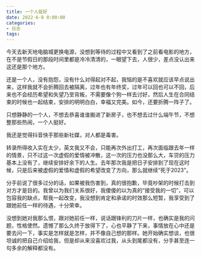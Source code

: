 ```yaml
---
title: 一个人挺好
date: 2022-6-8 0:00:00
categories:
- 日志
tags:
---
```


今天去新天地电脑城更换电源，没想到等待的过程中又看到了之前看电影的地方，在不是节假日的那段时间里都是冷冷清清的，一眼望下去，人很少，差点没认出来这还是那个地方。

还是一个人，没有抱怨，没有什么对得起对不起，我恼的是不喜欢就应该早点说出来，这样我就不会折腾回去被隔离，过年也有年终奖，过年可以回也可以不回，后来也不会经历希望和失望乃至背叛，不需要像个狗一样去讨好，然后人生在合同结束的时候也一起结束，安排的明明白白，幸福又完美。如今，还要折腾一阵子了。

只想静静的一个人，不想去恭喜谁谁搬进了新房子，也不想去过什么端午节，不想整那些热闹，一个人挺好。

我还是觉得抖音快手那些新社媒，对人都是毒害。

转录所得收入实在太少，英文我又不会，只能再次外出打工，再次面临跟去年一样的情景，只不过这一次虚假的爱情被冲散，这一次的压力也没那么大，车贷的压力基本上没有了，继续安排好余下的人生。去年那次我是把日子安排到了现在这时候，只是后来被虚假的爱情和虚假的希望改变了方向，那么就继续“死于2023”。

分手前说了很多过分的话，如果被我伤害到，真的很抱歉，毕竟吵架的时候打击到对方才是目的。我曾以为我们关系很好，我傻傻的以为真的“接受我的一切”，可以包容我的缺点，帮我一起改变，我没想到肯定和承诺的时效那么短暂，我享受到了跟她前任一样的待遇，十分荣幸。

没想到她对我那么恨，跟对她前任一样，说话跟锋利的刀片一样，也确实是我的问题，性格使然。遗憾了那么久终于放得下了，心也平静了下来，事情放在心中还是要去问一下，事实是怎样就是怎样，并不像自己想的那样。她开始确实想谈，也很坦诚的把自己介绍给我，但是却从来没喜欢过我，从头到尾都没有，分手甚至连一句多余的解释都没有。
